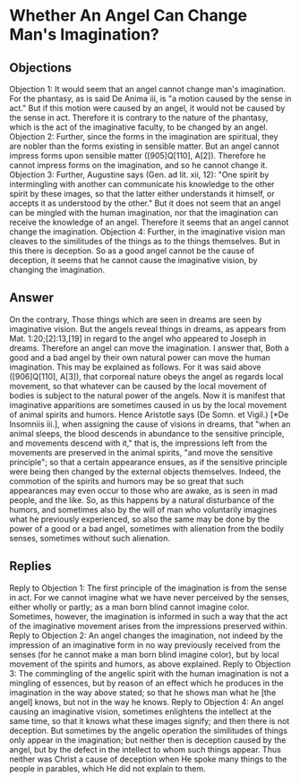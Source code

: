 # Whether An Angel Can Change Man's Imagination?
## Objections
Objection 1: It would seem that an angel cannot change man's imagination. For the phantasy, as is said De Anima iii, is "a motion caused by the sense in act." But if this motion were caused by an angel, it would not be caused by the sense in act. Therefore it is contrary to the nature of the phantasy, which is the act of the imaginative faculty, to be changed by an angel.
Objection 2: Further, since the forms in the imagination are spiritual, they are nobler than the forms existing in sensible matter. But an angel cannot impress forms upon sensible matter ([905]Q[110], A[2]). Therefore he cannot impress forms on the imagination, and so he cannot change it.
Objection 3: Further, Augustine says (Gen. ad lit. xii, 12): "One spirit by intermingling with another can communicate his knowledge to the other spirit by these images, so that the latter either understands it himself, or accepts it as understood by the other." But it does not seem that an angel can be mingled with the human imagination, nor that the imagination can receive the knowledge of an angel. Therefore it seems that an angel cannot change the imagination.
Objection 4: Further, in the imaginative vision man cleaves to the similitudes of the things as to the things themselves. But in this there is deception. So as a good angel cannot be the cause of deception, it seems that he cannot cause the imaginative vision, by changing the imagination.
## Answer
On the contrary, Those things which are seen in dreams are seen by imaginative vision. But the angels reveal things in dreams, as appears from Mat. 1:20;[2]:13,[19] in regard to the angel who appeared to Joseph in dreams. Therefore an angel can move the imagination.
I answer that, Both a good and a bad angel by their own natural power can move the human imagination. This may be explained as follows. For it was said above ([906]Q[110], A[3]), that corporeal nature obeys the angel as regards local movement, so that whatever can be caused by the local movement of bodies is subject to the natural power of the angels. Now it is manifest that imaginative apparitions are sometimes caused in us by the local movement of animal spirits and humors. Hence Aristotle says (De Somn. et Vigil.) [*De Insomniis iii.], when assigning the cause of visions in dreams, that "when an animal sleeps, the blood descends in abundance to the sensitive principle, and movements descend with it," that is, the impressions left from the movements are preserved in the animal spirits, "and move the sensitive principle"; so that a certain appearance ensues, as if the sensitive principle were being then changed by the external objects themselves. Indeed, the commotion of the spirits and humors may be so great that such appearances may even occur to those who are awake, as is seen in mad people, and the like. So, as this happens by a natural disturbance of the humors, and sometimes also by the will of man who voluntarily imagines what he previously experienced, so also the same may be done by the power of a good or a bad angel, sometimes with alienation from the bodily senses, sometimes without such alienation.
## Replies
Reply to Objection 1: The first principle of the imagination is from the sense in act. For we cannot imagine what we have never perceived by the senses, either wholly or partly; as a man born blind cannot imagine color. Sometimes, however, the imagination is informed in such a way that the act of the imaginative movement arises from the impressions preserved within.
Reply to Objection 2: An angel changes the imagination, not indeed by the impression of an imaginative form in no way previously received from the senses (for he cannot make a man born blind imagine color), but by local movement of the spirits and humors, as above explained.
Reply to Objection 3: The commingling of the angelic spirit with the human imagination is not a mingling of essences, but by reason of an effect which he produces in the imagination in the way above stated; so that he shows man what he [the angel] knows, but not in the way he knows.
Reply to Objection 4: An angel causing an imaginative vision, sometimes enlightens the intellect at the same time, so that it knows what these images signify; and then there is not deception. But sometimes by the angelic operation the similitudes of things only appear in the imagination; but neither then is deception caused by the angel, but by the defect in the intellect to whom such things appear. Thus neither was Christ a cause of deception when He spoke many things to the people in parables, which He did not explain to them.